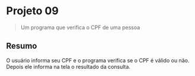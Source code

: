 # Projeto 09
> Um programa que verifica o CPF de uma pessoa

## Resumo
O usuário informa seu CPF e o programa verifica se o CPF é válido ou não. Depois ele informa na tela o resultado da consulta.